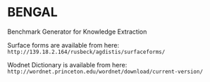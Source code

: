 # BENGAL
Benchmark Generator for Knowledge Extraction

Surface forms are available from here: ``http://139.18.2.164/rusbeck/agdistis/surfaceforms/``

Wodnet Dictionary is available from here: ``http://wordnet.princeton.edu/wordnet/download/current-version/``
